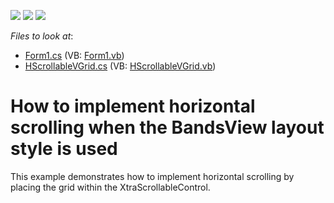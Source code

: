 <!-- default badges list -->
![](https://img.shields.io/endpoint?url=https://codecentral.devexpress.com/api/v1/VersionRange/128638747/13.1.4%2B)
[![](https://img.shields.io/badge/Open_in_DevExpress_Support_Center-FF7200?style=flat-square&logo=DevExpress&logoColor=white)](https://supportcenter.devexpress.com/ticket/details/E2839)
[![](https://img.shields.io/badge/📖_How_to_use_DevExpress_Examples-e9f6fc?style=flat-square)](https://docs.devexpress.com/GeneralInformation/403183)
<!-- default badges end -->
<!-- default file list -->
*Files to look at*:

* [Form1.cs](./CS/Form1.cs) (VB: [Form1.vb](./VB/Form1.vb))
* [HScrollableVGrid.cs](./CS/HScrollableVGrid.cs) (VB: [HScrollableVGrid.vb](./VB/HScrollableVGrid.vb))
<!-- default file list end -->
# How to implement horizontal scrolling when the BandsView layout style is used


<p>This example demonstrates how to implement horizontal scrolling by placing the grid within the XtraScrollableControl.</p>

<br/>


